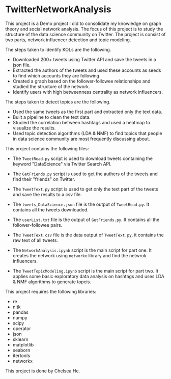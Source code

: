# TwitterNetworkAnalysis
This project is a Demo project I did to consolidate my knowledge on graph theory and social network analysis. The focus of this project is to study the structure of the data science community on Twitter. The project is consist of two parts, network influencer detection and topic modeling.

The steps taken to identify KOLs are the following.  

- Downloaded 200+ tweets using Twitter API and save the tweets in a json file.
- Extracted the authors of the tweets and used these accounts as seeds to find which accounts they are following.
- Created a graph based on the follower-followee relationships and studied the structure of the network.
- Identify users with high betweenness centrality as network influencers.

The steps taken to detect topics are the following.

- Used the same tweets as the first part and extracted only the text data.
- Built a pipeline to clean the text data.
- Studied the correlation between hashtags and used a heatmap to visualize the results.
- Used topic detection algorithms (LDA & NMF) to find topics that people in data science community are most frequently discussing about.

This project contains the following files:

* The `TweetRead.py` script is used to download tweets containing the keyword "DataScience" via Twitter Search API.
* The `GetFriends.py` script is used to get the authers of the tweets and find their "friends" on Twitter.
* The `TweetText.py` script is used to get only the text part of the tweets and save the results to a csv file.

* The `tweets_DataScience.json` file is the output of `TweetRead.py`. It contains all the tweets downloaded.
* The `userList.txt` file is the output of `GetFriends.py`. It contains all the follower-followee pairs.
* The `TweetText.csv` file is the data output of `TweetText.py`. it contains the raw text of all tweets.

* The `NetworkAnalysis.ipynb` script is the main script for part one. It creates the network using `networkx` library and find the netwrok influencers.
* The `TweetTopicModeling.ipynb` script is the main script for part two. It applies some basic exploratory data analysis on hashtags and uses LDA & NMF algorithms to generate topcis.

This project requires the following libraries:

* re
* nltk
* pandas
* numpy
* scipy
* operator
* json
* sklearn
* matplotlib
* seaborn
* itertools
* networkx

This project is done by Chelsea He.
